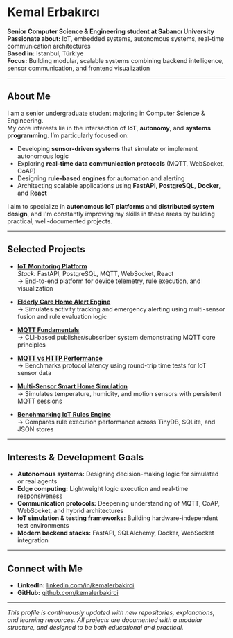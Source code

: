 # Kemal Erbakırcı

**Senior Computer Science & Engineering student at Sabancı University**  
**Passionate about:** IoT, embedded systems, autonomous systems, real-time communication architectures  
**Based in:** Istanbul, Türkiye  
**Focus:** Building modular, scalable systems combining backend intelligence, sensor communication, and frontend visualization

---

## **About Me**

I am a senior undergraduate student majoring in Computer Science & Engineering.  
My core interests lie in the intersection of **IoT**, **autonomy**, and **systems programming**. I’m particularly focused on:

- Developing **sensor-driven systems** that simulate or implement autonomous logic  
- Exploring **real-time data communication protocols** (MQTT, WebSocket, CoAP)  
- Designing **rule-based engines** for automation and alerting  
- Architecting scalable applications using **FastAPI**, **PostgreSQL**, **Docker**, and **React**

I aim to specialize in **autonomous IoT platforms** and **distributed system design**, and I'm constantly improving my skills in these areas by building practical, well-documented projects.

---

## **Selected Projects**

- **[IoT Monitoring Platform](https://github.com/kemalerbakirci/IoT-Monitoring-Platform)**  
  *Stack:* FastAPI, PostgreSQL, MQTT, WebSocket, React  
  → End-to-end platform for device telemetry, rule execution, and visualization

- **[Elderly Care Home Alert Engine](https://github.com/kemalerbakirci/Elderly-Care-Home-Alert-Engine)**  
  → Simulates activity tracking and emergency alerting using multi-sensor fusion and rule evaluation logic

- **[MQTT Fundamentals](https://github.com/kemalerbakirci/MQTT-Fundamentals)**  
  → CLI-based publisher/subscriber system demonstrating MQTT core principles

- **[MQTT vs HTTP Performance](https://github.com/kemalerbakirci/MQTT-vs-HTTP-Performance)**  
  → Benchmarks protocol latency using round-trip time tests for IoT sensor data

- **[Multi-Sensor Smart Home Simulation](https://github.com/kemalerbakirci/Multi-Sensor-Smart-Home-Simulation)**  
  → Simulates temperature, humidity, and motion sensors with persistent MQTT sessions

- **[Benchmarking IoT Rules Engine](https://github.com/kemalerbakirci/Benchmarking-IoT-Rules-Engine-with-Different-Rule-Storage-Backends)**  
  → Compares rule execution performance across TinyDB, SQLite, and JSON stores

---

## **Interests & Development Goals**

- **Autonomous systems:** Designing decision-making logic for simulated or real agents  
- **Edge computing:** Lightweight logic execution and real-time responsiveness  
- **Communication protocols:** Deepening understanding of MQTT, CoAP, WebSocket, and hybrid architectures  
- **IoT simulation & testing frameworks:** Building hardware-independent test environments  
- **Modern backend stacks:** FastAPI, SQLAlchemy, Docker, WebSocket integration

---

## **Connect with Me**

- **LinkedIn:** [linkedin.com/in/kemalerbakirci](https://www.linkedin.com/in/kemalerbakirci)  
- **GitHub:** [github.com/kemalerbakirci](https://github.com/kemalerbakirci)

---

*This profile is continuously updated with new repositories, explanations, and learning resources. All projects are documented with a modular structure, and designed to be both educational and practical.*
